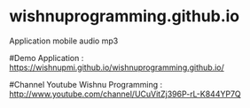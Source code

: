# wishnuprogramming.github.io
Application mobile audio mp3

#Demo Application : 
https://wishnupmi.github.io/wishnuprogramming.github.io/

#Channel Youtube Wishnu Programming : 
http://www.youtube.com/channel/UCuVitZj396P-rL-K844YP7Q
